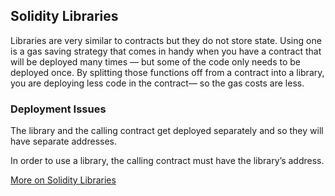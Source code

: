 ## Solidity Libraries

Libraries are very similar to contracts but they do not store state. Using one is a gas saving strategy that comes in handy when you have a contract that will be deployed many times — but some of the code only needs to be deployed once. By splitting those functions off from a contract into a library, you are deploying less code in the contract— so the gas costs are less.

### Deployment Issues
The library and the calling contract get deployed separately and so they will have separate addresses.

In order to use a library, the calling contract must have the library’s address.

[More on Solidity Libraries](https://cryptomarketpool.com/libraries-in-solidity/)

